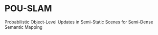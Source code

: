 # POU-SLAM
Probabilistic Object-Level Updates in Semi-Static Scenes for Semi-Dense Semantic Mapping
